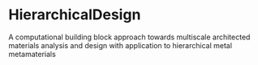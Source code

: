 # HierarchicalDesign
A computational building block approach towards multiscale architected materials analysis and design with application to hierarchical metal metamaterials    
